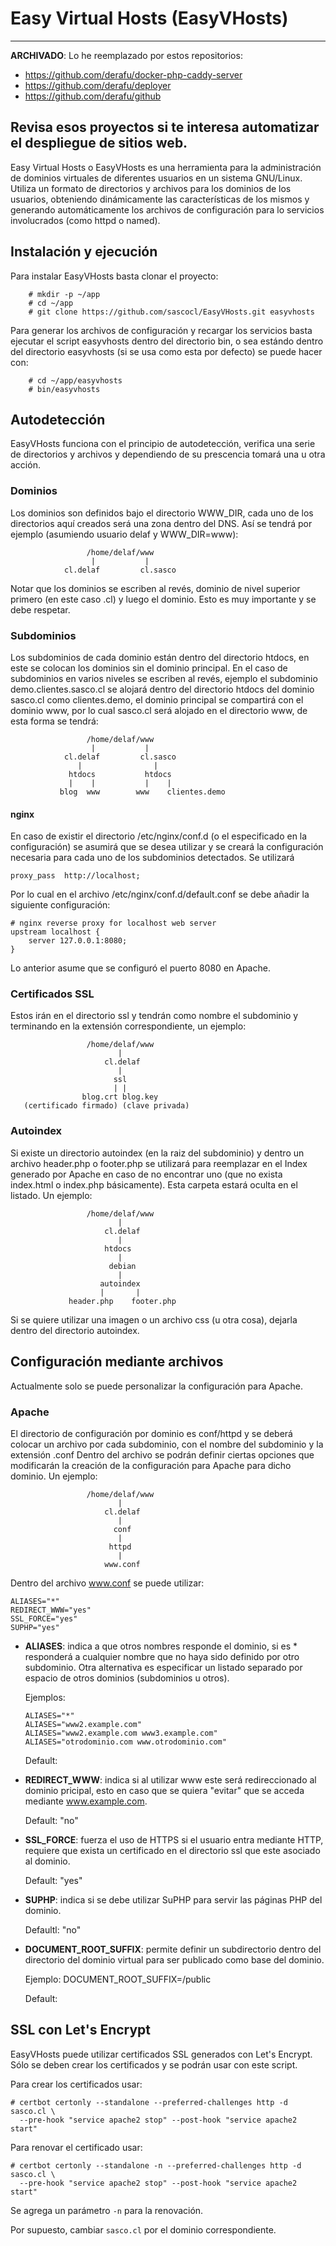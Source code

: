Easy Virtual Hosts (EasyVHosts)
===============================

---
**ARCHIVADO**: Lo he reemplazado por estos repositorios:

- https://github.com/derafu/docker-php-caddy-server
- https://github.com/derafu/deployer
- https://github.com/derafu/github

Revisa esos proyectos si te interesa automatizar el despliegue de sitios web.
--

Easy Virtual Hosts o EasyVHosts es una herramienta para la administración de
dominios virtuales de diferentes usuarios en un sistema GNU/Linux. Utiliza un
formato de directorios y archivos para los dominios de los usuarios, obteniendo
dinámicamente las características de los mismos y generando automáticamente los
archivos de configuración para lo servicios involucrados (como httpd o named).

Instalación y ejecución
-----------------------

Para instalar EasyVHosts basta clonar el proyecto:

        # mkdir -p ~/app
        # cd ~/app
        # git clone https://github.com/sascocl/EasyVHosts.git easyvhosts

Para generar los archivos de configuración y recargar los servicios basta
ejecutar el script easyvhosts dentro del directorio bin, o sea estándo dentro
del directorio easyvhosts (si se usa como esta por defecto) se puede hacer con:

        # cd ~/app/easyvhosts
        # bin/easyvhosts

Autodetección
-------------

EasyVHosts funciona con el principio de autodetección, verifica una serie de
directorios y archivos y dependiendo de su prescencia tomará una u otra acción.

### Dominios

Los dominios son definidos bajo el directorio WWW_DIR, cada uno de los
directorios aquí creados será una zona dentro del DNS. Así se tendrá por ejemplo
(asumiendo usuario delaf y WWW_DIR=www):

                     /home/delaf/www
                      |           |
                cl.delaf         cl.sasco

Notar que los dominios se escriben al revés, dominio de nivel superior primero
(en este caso .cl) y luego el dominio. Esto es muy importante y se debe
respetar.

### Subdominios

Los subdominios de cada dominio están dentro del directorio htdocs, en este se
colocan los dominios sin el dominio principal. En el caso de subdominios en
varios niveles se escriben al revés, ejemplo el subdominio
demo.clientes.sasco.cl se alojará dentro del directorio htdocs del dominio
sasco.cl como clientes.demo, el dominio principal se compartirá con el dominio
www, por lo cual sasco.cl será alojado en el directorio www, de esta forma se
tendrá:

                     /home/delaf/www
                      |           |
                cl.delaf         cl.sasco
                   |                |
                 htdocs           htdocs
                 |    |           |    |
               blog  www        www    clientes.demo

#### nginx

En caso de existir el directorio /etc/nginx/conf.d (o el especificado en la
configuración) se asumirá que se desea utilizar y se creará la configuración
necesaria para cada uno de los subdominios detectados. Se utilizará

	proxy_pass  http://localhost;

Por lo cual en el archivo /etc/nginx/conf.d/default.conf se debe
añadir la siguiente configuración:

	# nginx reverse proxy for localhost web server
	upstream localhost {
		server 127.0.0.1:8080;
	}

Lo anterior asume que se configuró el puerto 8080 en Apache.

### Certificados SSL

Estos irán en el directorio ssl y tendrán como nombre el subdominio y
terminando en la extensión correspondiente, un ejemplo:

                     /home/delaf/www
                            |
                         cl.delaf
                            |
                           ssl
                           | |
                    blog.crt blog.key
       (certificado firmado) (clave privada)

### Autoindex

Si existe un directorio autoindex (en la raiz del subdominio) y dentro un
archivo header.php o footer.php se utilizará para reemplazar en el Index
generado por Apache en caso de no encontrar uno (que no exista index.html o
index.php básicamente). Esta carpeta estará oculta en el listado. Un ejemplo:

                     /home/delaf/www
                            |
                         cl.delaf
                            |
                         htdocs
                            |
                          debian
                            |
                        autoindex
                        |       |
                 header.php    footer.php

Si se quiere utilizar una imagen o un archivo css (u otra cosa), dejarla dentro
del directorio autoindex.

Configuración mediante archivos
-------------------------------

Actualmente solo se puede personalizar la configuración para Apache.

### Apache

El directorio de configuración por dominio es conf/httpd y se deberá colocar un
archivo por cada subdominio, con el nombre del subdominio y la extensión .conf
Dentro del archivo se podrán definir ciertas opciones que modificarán la
creación de la configuración para Apache para dicho dominio. Un ejemplo:

                     /home/delaf/www
                            |
                         cl.delaf
                            |
                           conf
                            |
                          httpd
                            |
                         www.conf

Dentro del archivo www.conf se puede utilizar:

	ALIASES="*"
	REDIRECT_WWW="yes"
	SSL_FORCE="yes"
	SUPHP="yes"

*	**ALIASES**: indica a que otros nombres responde el dominio, si es *
	responderá a cualquier nombre que no haya sido definido por otro
	subdominio. Otra alternativa es especificar un listado separado por
	espacio de otros dominios (subdominios u otros).

	Ejemplos:

		ALIASES="*"
		ALIASES="www2.example.com"
		ALIASES="www2.example.com www3.example.com"
		ALIASES="otrodominio.com www.otrodominio.com"

	Default:

*	**REDIRECT_WWW**: indica si al utilizar www este será redireccionado
	al dominio pricipal, esto en caso que se quiera "evitar" que se acceda
	mediante www.example.com.

	Default: "no"

*	**SSL_FORCE**: fuerza el uso de HTTPS si el usuario entra mediante HTTP,
	requiere que exista un certificado en el directorio ssl que este
	asociado al dominio.

	Default: "yes"

*	**SUPHP**: indica si se debe utilizar SuPHP para servir las páginas PHP
	del dominio.

	Defaultl: "no"

*	**DOCUMENT_ROOT_SUFFIX**: permite definir un subdirectorio dentro del
	directorio del dominio virtual para ser publicado como base del dominio.

	Ejemplo: DOCUMENT_ROOT_SUFFIX=/public

	Default:

SSL con Let's Encrypt
---------------------

EasyVHosts puede utilizar certificados SSL generados con Let's Encrypt. Sólo se
deben crear los certificados y se podrán usar con este script.

Para crear los certificados usar:

	# certbot certonly --standalone --preferred-challenges http -d sasco.cl \
	  --pre-hook "service apache2 stop" --post-hook "service apache2 start"

Para renovar el certificado usar:

	# certbot certonly --standalone -n --preferred-challenges http -d sasco.cl \
	  --pre-hook "service apache2 stop" --post-hook "service apache2 start"

Se agrega un parámetro `-n` para la renovación.

Por supuesto, cambiar `sasco.cl` por el dominio correspondiente.
